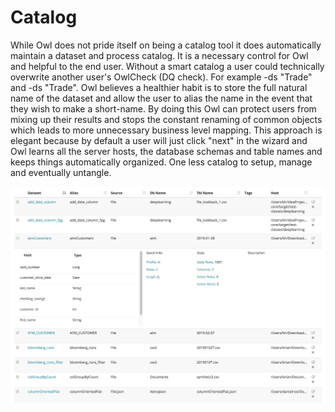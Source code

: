 # Catalog

While Owl does not pride itself on being a catalog tool it does automatically maintain a dataset and process catalog.  It is a necessary control for Owl and helpful to the end user.  Without a smart catalog a user could technically overwrite another user's OwlCheck \(DQ check\).  For example -ds "Trade" and -ds "Trade".  Owl believes a healthier habit is to store the full natural name of the dataset and allow the user to alias the name in the event that they wish to make a short-name.  By doing this Owl can protect users from mixing up their results and stops the constant renaming of common objects which leads to more unnecessary business level mapping.  This approach is elegant because by default a user will just click "next" in the wizard and Owl learns all the server hosts, the database schemas and table names and keeps things automatically organized.  One less catalog to setup, manage and eventually untangle.  

![](../.gitbook/assets/owl-catalog.png)

